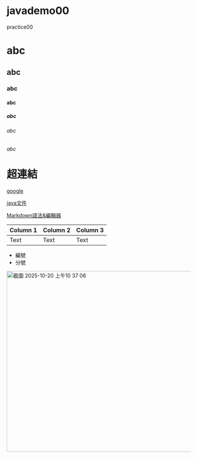 # javademo00
practice00

# abc
## abc
### abc
#### abc
##### abc
###### abc
###### abc 

# 超連結
[google](www.google.com)

[java文件](javaDemo02/src/main/java/model/Stock.java)

[Markdown語法&編輯器](https://hackmd.io/@howkii-studio/markdown_intro)

| Column 1 | Column 2 | Column 3 |
| -------- | -------- | -------- |
| Text     | Text     | Text     |

- 編號
- 分號
<img width="606" height="495" alt="截圖 2025-10-20 上午10 37 06" src="https://github.com/user-attachments/assets/fcff3a03-c7ee-4cc6-bbf5-1ddad88d3172" />
